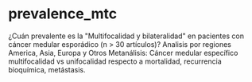 # prevalence_mtc
¿Cuán prevalente es la "Multifocalidad y bilateralidad" en pacientes con cáncer medular esporádico (n > 30 artículos)? 
Analisis por regiones America, Asia, Europa y Otros 
Metanálisis: Cáncer medular específico multifocalidad vs unifocalidad respecto a mortalidad, recurrencia bioquímica, metástasis.
